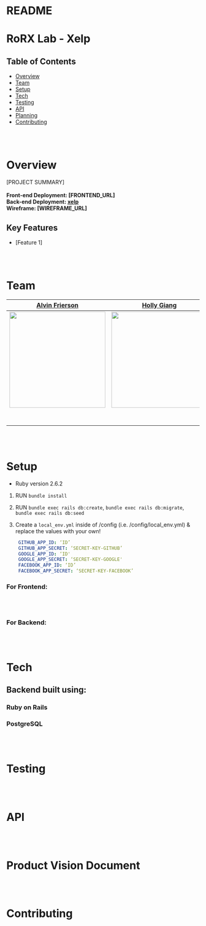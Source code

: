 # README
# RoRX Lab - Xelp

## Table of Contents

- [Overview](#Overview)
- [Team](#Team)
- [Setup](#Setup)
- [Tech](#Tech)
- [Testing](#Testing)
- [API](#API)
- [Planning](#Planning)
- [Contributing](#Contributing)

<br/>
<br/>

# Overview

[PROJECT SUMMARY] <br/><br/>
<strong>Front-end Deployment: [FRONTEND_URL]<br/>
Back-end Deployment: [xelp](https://xelp-development.herokuapp.com) <br/>
Wireframe: [WIREFRAME_URL] </strong>

## Key Features

- [Feature 1]

<br/>
<br/>

# Team

|                                      [Alvin Frierson](https://github.com/ajfrierson)                                      |                                        [Holly Giang](https://github.com/holly-g)                                         |                                     [Luis Martinez](https://github.com/luiscmartinez)                                     |                                        [Cesar Mejia](https://github.com/cesarnml)                                         |                                                                   [Brad Mortenson](https://github.com/brad-mortenson)                                                                   |                                      [Tylar Pierson](https://github.com/tylarpierson)                                      |
| :-----------------------------------------------------------------------------------------------------------------------: | :----------------------------------------------------------------------------------------------------------------------: | :-----------------------------------------------------------------------------------------------------------------------: | :-----------------------------------------------------------------------------------------------------------------------: | :-------------------------------------------------------------------------------------------------------------------------------------------------------------------------------------: | :------------------------------------------------------------------------------------------------------------------------: |
| [<img src="https://avatars2.githubusercontent.com/u/44757584?s=400&v=4" width = "250" />](https://github.com/ajfrierson)  |  [<img src="https://avatars1.githubusercontent.com/u/26711083?s=400&v=4" width = "250" />](https://github.com/holly-g)   | [<img src="https://avatars3.githubusercontent.com/u/36746854?s=400&v=4" width="250" />](https://github.com/luiscmartinez) |   [<img src="https://avatars0.githubusercontent.com/u/26180499?s=460&v=4" width="250" />](https://github.com/cesarnml)    | [<img src="https://avatars1.githubusercontent.com/u/40773193?s=400&v=4https://avatars1.githubusercontent.com/u/40773193?s=400&v=4" width = "250" />](https://github.com/brad-mortenson) | [<img src="https://avatars1.githubusercontent.com/u/22663533?s=400&v=4" width = "250" />](https://github.com/tylarpierson) |
|                  [<img src="https://github.com/favicon.ico" width="15"> ](https://github.com/ajfrierson)                  |                   [<img src="https://github.com/favicon.ico" width="15"> ](https://github.com/holly-g)                   |                [<img src="https://github.com/favicon.ico" width="15"> ](https://github.com/luiscmartinez)                 |                   [<img src="https://github.com/favicon.ico" width="15"> ](https://github.com/cesarnml)                   |                                               [<img src="https://github.com/favicon.ico" width="15"> ](https://github.com/brad-mortenson)                                               |                 [<img src="https://github.com/favicon.ico" width="15"> ](https://github.com/tylarpierson)                  |
| [ <img src="https://static.licdn.com/sc/h/al2o9zrvru7aqj8e1x2rzsrca" width="15"> ](https://www.linkedin.com/in/cesarnml/) | [<img src="https://static.licdn.com/sc/h/al2o9zrvru7aqj8e1x2rzsrca" width="15"> ](https://www.linkedin.com/in/cesarnml/) | [ <img src="https://static.licdn.com/sc/h/al2o9zrvru7aqj8e1x2rzsrca" width="15"> ](https://www.linkedin.com/in/cesarnml/) | [ <img src="https://static.licdn.com/sc/h/al2o9zrvru7aqj8e1x2rzsrca" width="15"> ](https://www.linkedin.com/in/cesarnml/) |                                [ <img src="https://static.licdn.com/sc/h/al2o9zrvru7aqj8e1x2rzsrca" width="15"> ](https://www.linkedin.com/in/cesarnml/)                                | [ <img src="https://static.licdn.com/sc/h/al2o9zrvru7aqj8e1x2rzsrca" width="15"> ](https://www.linkedin.com/in/cesarnml/)  |

<br>
<br>

# Setup
* Ruby version
  2.6.2
  
1. RUN `bundle install`

2. RUN `bundle exec rails db:create`, `bundle exec rails db:migrate`, `bundle exec rails db:seed`


3. Create a `local_env.yml` inside of /config (i.e. /config/local_env.yml) & replace the values with your own!

   ```yml
    GITHUB_APP_ID: ‘ID’
    GITHUB_APP_SECRET: ‘SECRET-KEY-GITHUB’
    GOOGLE_APP_ID: ‘ID'
    GOOGLE_APP_SECRET: ‘SECRET-KEY-GOOGLE'
    FACEBOOK_APP_ID: ‘ID’
    FACEBOOK_APP_SECRET: ‘SECRET-KEY-FACEBOOK’

   ```

### For Frontend:

<br/>
<br/>

### For Backend:

<br/>
<br/>

# Tech

## Backend built using:

### Ruby on Rails

### PostgreSQL

<br/>
<br/>

# Testing

<br/>
<br/>

# API

<br/>
<br/>

# Product Vision Document

<br/>
<br/>

# Contributing
